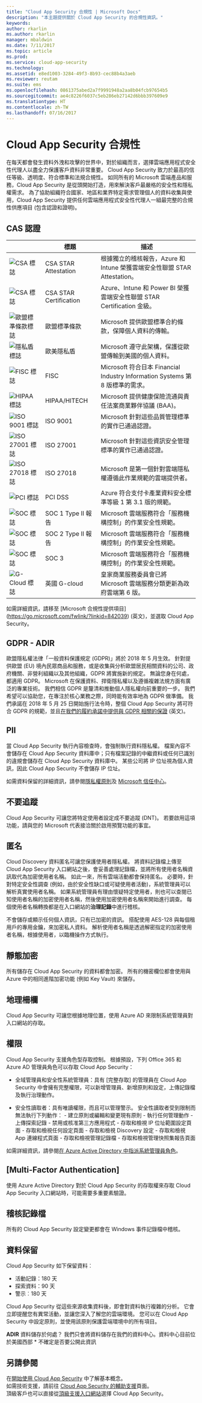 ```yaml
---
title: "Cloud App Security 合規性 | Microsoft Docs"
description: "本主題提供關於 Cloud App Security 的合規性資訊。"
keywords: 
author: rkarlin
ms.author: rkarlin
manager: mbaldwin
ms.date: 7/11/2017
ms.topic: article
ms.prod: 
ms.service: cloud-app-security
ms.technology: 
ms.assetid: e8ed1003-3284-49f3-8b93-cec88b4a3aeb
ms.reviewer: reutam
ms.suite: ems
ms.openlocfilehash: 0861375abed2a7f9991948a2aa8b04fcb97654b5
ms.sourcegitcommit: ae4c8226f6037c5eb286eb27142d6bbb397609e9
ms.translationtype: HT
ms.contentlocale: zh-TW
ms.lasthandoff: 07/16/2017
---
```

# <a name="cloud-app-security-compliance"></a>Cloud App Security 合規性

在每天都會發生資料外洩和攻擊的世界中，對於組織而言，選擇雲端應用程式安全性代理人以盡全力保護客戶資料非常重要。 Cloud App Security 致力於最高的信任等級、透明度、符合標準和法規合規性。 如同所有的 Microsoft 雲端產品和服務，Cloud App Security 是從頭開始打造，用來解決客戶最嚴格的安全性和隱私權需求。
為了協助組織符合國家、地區和業界特定需求管理個人的資料收集與使用，Cloud App Security 提供任何雲端應用程式安全性代理人一組最完整的合規性供應項目 (包含認證和證明)。

## <a name="cas-certifications"></a>CAS 認證

| |標題|描述|
|----|----|----|
|![CSA 標誌](./media/csastar-attest.png)|CSA STAR Attestation|根據獨立的稽核報告，Azure 和 Intune 榮獲雲端安全性聯盟 STAR Attestation。|
|![CSA 標誌](./media/csastar.png)|CSA STAR Certification|Azure、Intune 和 Power BI 榮獲雲端安全性聯盟 STAR Certification 金級。|
|![歐盟標準條款標誌](./media/eu-model-icon.png)|歐盟標準條款|Microsoft 提供歐盟標準合約條款，保障個人資料的傳輸。|
|![隱私盾標誌](./media/privacy_shield.png)|歐美隱私盾|Microsoft 遵守此架構，保護從歐盟傳輸到美國的個人資料。|
|![FISC 標誌](./media/logo_fisc.png)|FISC|Microsoft 符合日本 Financial Industry Information Systems 第 8 版標準的需求。|
|![HIPAA 標誌](./media/hipaa-logo.png)|HIPAA/HITECH|Microsoft 提供健康保險流通與責任法案商業夥伴協議 (BAA)。|
|![ISO 9001 標誌](./media/iso-9001.png)|ISO 9001|Microsoft 針對這些品質管理標準的實作已通過認證。|
|![ISO 27001 標誌](./media/iso-27001.png)|ISO 27001|Microsoft 針對這些資訊安全管理標準的實作已通過認證。|
|![ISO 27018 標誌](./media/iso-27018.png)|ISO 27018|Microsoft 是第一個針對雲端隱私權遵循此作業規範的雲端提供者。|
|![PCI 標誌](./media/pci-logo.png)|PCI DSS|Azure 符合支付卡產業資料安全標準等級 1 第 3.1 版的規範。|
|![SOC 標誌](./media/soc-logo.png)|SOC 1 Type II 報告|Microsoft 雲端服務符合「服務機構控制」的作業安全性規範。|
|![SOC 標誌](./media/soc-logo.png)|SOC 2 Type II 報告|Microsoft 雲端服務符合「服務機構控制」的作業安全性規範。|
|![SOC 標誌](./media/soc-logo.png)|SOC 3|Microsoft 雲端服務符合「服務機構控制」的作業安全性規範。|
|![G-Cloud 標誌](./media/g-cloud.png)|英國 G-cloud|皇家商業服務委員會已將 Microsoft 雲端服務分類更新為政府雲端第 6 版。|

如需詳細資訊，請移至 [Microsoft 合規性提供項目] (https://go.microsoft.com/fwlink/?linkid=842039) \(英文\)，並選取 Cloud App Security。  


## <a name="gdpr--adir"></a>GDPR - ADIR
歐盟隱私權法律「一般資料保護規定 (GDPR)」將於 2018 年 5 月生效。 針對提供歐盟 (EU) 境內民眾商品和服務，或是收集與分析歐盟居民相關資料的公司、政府機關、非營利組織以及其他組織，GDPR 將實施新的規定。 無論您身在何處，都適用 GDPR。
Microsoft 在保護資料、捍衛隱私權以及遵循複雜法規方面有廣泛的專業技術。 我們相信 GDPR 是釐清和推動個人隱私權向前重要的一步。 我們希望可以協助您，在專注於核心業務之際，同時能有效率地為 GDPR 做準備。
我們承諾在 2018 年 5 月 25 日開始施行法令時，整個 Cloud App Security 將可符合 GDPR 的規範，並且[在我們的履約承諾中提供與 GDPR 相關的保證](https://www.microsoft.com/TrustCenter/Privacy/gdpr/default.aspx) \(英文\)。

## <a name="pii"></a>PII 
當 Cloud App Security 執行內容檢查時，會強制執行資料隱私權。 檔案內容不會儲存在 Cloud App Security 資料庫中；只有檔案記錄的中繼資料或任何已識別的違規會儲存在 Cloud App Security 資料庫中。 某些公司將 IP 位址視為個人資訊，因此 Cloud App Security 不會儲存 IP 位址。

如需資料保留的詳細資訊，請參閱[隱私權原則](http://go.microsoft.com/fwlink/?LinkId=512132)及 [Microsoft 信任中心](https://www.microsoft.com/TrustCenter/Privacy/You-are-in-control-of-your-data)。

## <a name="do-not-track"></a>不要追蹤
Cloud App Security 可讓您將特定使用者設定成不要追蹤 (DNT)。 若要啟用這項功能，請與您的 Microsoft 代表接洽關於啟用預覽功能的事宜。

## <a name="anonymization"></a>匿名 

Cloud Discovery 資料匿名可讓您保護使用者隱私權。 將資料記錄檔上傳至 Cloud App Security 入口網站之後，會妥善處理記錄檔，並將所有使用者名稱資訊取代為加密使用者名稱。 如此一來，所有雲端活動都會保持匿名。 必要時，針對特定安全性調查 (例如，由於安全性缺口或可疑使用者活動)，系統管理員可以解析真實使用者名稱。 如果系統管理員有理由懷疑特定使用者，則也可以查閱已知使用者名稱的加密使用者名稱，然後使用加密使用者名稱來開始進行調查。 每個使用者名稱轉換都是在入口網站的**治理記錄**中進行稽核。

不會儲存或顯示任何個人資訊，只有已加密的資訊。 搭配使用 AES-128 與每個租用戶的專用金鑰，來加密私人資料。 解析使用者名稱是透過解密指定的加密使用者名稱，根據使用者，以臨機操作方式執行。

## <a name="encryption-at-rest"></a>靜態加密
所有儲存在 Cloud App Security 的資料都會加密。 所有的機密欄位都會使用與 Azure 中的相同進階加密功能 (例如 Key Vault) 來儲存。

## <a name="geofencing"></a>地理柵欄
Cloud App Security 可讓您根據地理位置，使用 Azure AD 來限制系統管理員對入口網站的存取。

## <a name="permissions"></a>權限
Cloud App Security 支援角色型存取控制。 根據預設，下列 Office 365 和 Azure AD 管理員角色可以存取 Cloud App Security：

- 全域管理員和安全性系統管理員：具有 [完整存取] 的管理員在 Cloud App Security 中會擁有完整權限，可以新增管理員、新增原則和設定，上傳記錄檔及執行治理動作。

- 安全性讀取者：具有唯讀權限，而且可以管理警示。 安全性讀取者受到限制而無法執行下列動作：
      - 建立原則或編輯和變更現有原則 
      - 執行任何管理動作 
      - 上傳探索記錄
      - 禁用或核准第三方應用程式
      - 存取和檢視 IP 位址範圍設定頁面
      - 存取和檢視任何設定頁面 
      - 存取和檢視 Discovery 設定 
      - 存取和檢視 App 連線程式頁面
      - 存取和檢視管理記錄檔 
      - 存取和檢視管理快照集報告頁面 

如需詳細資訊，請參閱[在 Azure Active Directory 中指派系統管理員角色](https://docs.microsoft.com/en-us/azure/active-directory/active-directory-assign-admin-roles)。

## <a name="multi-factor-authentication"></a>[Multi-Factor Authentication]
使用 Azure Active Directory 對於 Cloud App Security 的存取權來存取 Cloud App Security 入口網站時，可能需要多重要素驗證。 

## <a name="audit-logs"></a>稽核記錄檔

所有的 Cloud App Security 設定變更都會在 Windows 事件記錄檔中稽核。

## <a name="data-retention"></a>資料保留

Cloud App Security 如下保留資料︰ 
 
- 活動記錄：180 天 
- 探索資料：90 天 
- 警示︰180 天 

Cloud App Security 從這些來源收集資料後，即會對資料執行複雜的分析。 它會立即提醒您有異常活動，並讓您深入了解您的雲端環境。 您可以在 Cloud App Security 中設定原則，並使用該原則保護雲端環境中的所有項目。  

**ADIR** 資料儲存於何處？ 我們只會將資料儲存在我們的資料中心。資料中心目前位於美國西部 * 不確定是否要公開此資訊

## <a name="see-also"></a>另請參閱  

在[開始使用 Cloud App Security](getting-started-with-cloud-app-security.md) 中了解基本概念。    
如需技術支援，請前往 [Cloud App Security 的輔助支援](http://support.microsoft.com/oas/default.aspx?prid=16031)頁面。   
頂級客戶也可以直接從[頂級支援入口網站](https://premier.microsoft.com/)選擇 Cloud App Security。   
